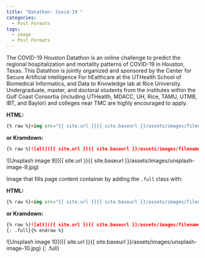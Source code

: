 ```yaml
---
title: "Datathon: Covid-19 "
categories:
  - Post Formats
tags:
  - image
  - Post Formats
---
```

The COVID-19 Houston Datathon is an online challenge to predict the regional hospitalization and mortality patterns of COVID-19 in Houston, Texas. 
This Datathon is jointly organized and sponsored by the Center for Secure Artificial intelligence For hEalthcare at the UTHealth School of Biomedical Informatics, and Data to Knowledge lab at Rice University.
Undergraduate, master, and doctoral students from the institutes within the Gulf Coast Consortia (including UTHealth, MDACC, UH, Rice, TAMU, UTMB, IBT, and Baylor) and colleges near TMC are highly encouraged to apply. 

**HTML:**

```html
{% raw %}<img src="{{ site.url }}{{ site.baseurl }}/assets/images/filename.jpg" alt="">{% endraw %}
```

**or Kramdown:**

```markdown
{% raw %}![alt]({{ site.url }}{{ site.baseurl }}/assets/images/filename.jpg){% endraw %}
```

![Unsplash image 9]({{ site.url }}{{ site.baseurl }}/assets/images/unsplash-image-9.jpg)

Image that fills page content container by adding the `.full` class with:

**HTML:**

```html
{% raw %}<img src="{{ site.url }}{{ site.baseurl }}/assets/images/filename.jpg" alt="" class="full">{% endraw %}
```

**or Kramdown:**

```markdown
{% raw %}![alt]({{ site.url }}{{ site.baseurl }}/assets/images/filename.jpg)
{: .full}{% endraw %}
```

![Unsplash image 10]({{ site.url }}{{ site.baseurl }}/assets/images/unsplash-image-10.jpg)
{: .full}